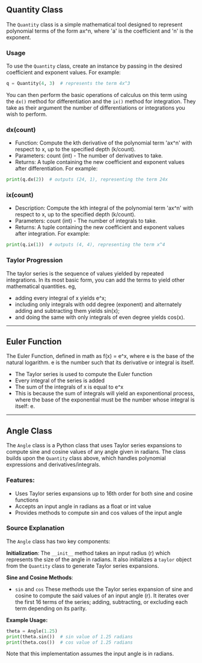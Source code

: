## Quantity Class
The `Quantity` class is a simple mathematical tool designed to represent polynomial terms of the form ax^n, where 'a' is the coefficient and 'n' is the exponent.

### Usage
To use the `Quantity` class, create an instance by passing in the desired coefficient and exponent values. For example:
```python
q = Quantity(4, 3)  # represents the term 4x^3
```

You can then perform the basic operations of calculus on this term using the `dx()` method for differentiation and the `ix()` method for integration. They take as their argument the number of differentiations or integrations you wish to perform.

### dx(count)

* Function: Compute the kth derivative of the polynomial term 'ax^n' with respect to x, up to the specified depth (k/count).
* Parameters: count (int) - The number of derivatives to take.
* Returns: A tuple containing the new coefficient and exponent values after differentiation. For example:
```python
print(q.dx(2))  # outputs (24, 1), representing the term 24x
```

### ix(count)

* Description: Compute the kth integral of the polynomial term 'ax^n' with respect to x, up to the specified depth (k/count).
* Parameters: count (int) - The number of integrals to take.
* Returns: A tuple containing the new coefficient and exponent values after integration. For example:
```python
print(q.ix(1))  # outputs (4, 4), representing the term x^4
```
### Taylor Progression
The taylor series is the sequence of values yielded by repeated integrations. In its most basic form, you can add the terms to yield other mathematical quantities. eg,
* adding every integral of x yields e^x; 
* including only integrals with odd degree (exponent) and alternately adding and subtracting them yields sin(x);
* and doing the same with only integrals of even degree yields cos(x).

***
## Euler Function
The Euler Function, defined in math as f(x) = e^x, where e is the base of the natural logarithm. e is the number such that its derivative or integral is itself. 
* The Taylor series is used to compute the Euler function
* Every integral of the series is added
* The sum of the integrals of x is equal to e^x
* This is because the sum of integrals will yield an exponentional process, where the base of the exponential must be the number whose integral is itself: e.

***
## Angle Class
The `Angle` class is a Python class that uses Taylor series expansions to compute sine and cosine values of any angle given in radians. The class builds upon the `Quantity` class above, which handles polynomial expressions and derivatives/integrals.

### Features:
* Uses Taylor series expansions up to 16th order for both sine and cosine functions
* Accepts an input angle in radians as a float or int value
* Provides methods to compute sin and cos values of the input angle

### Source Explanation
The `Angle` class has two key components:

**Initialization**: The `__init__` method takes an input radius (r) which represents the size of the angle in radians. It also initializes a `taylor` object from the `Quantity` class to generate Taylor series expansions.

**Sine and Cosine Methods**:
* `sin` and `cos` These methods use the Taylor series expansion of sine and cosine to compute the said values of an input angle (r). It iterates over the first 16 terms of the series; adding, subtracting, or excluding each term depending on its parity.

**Example Usage:**
```python
theta = Angle(1.25)
print(theta.sin())  # sin value of 1.25 radians
print(theta.cos())  # cos value of 1.25 radians
```
Note that this implementation assumes the input angle is in radians.
